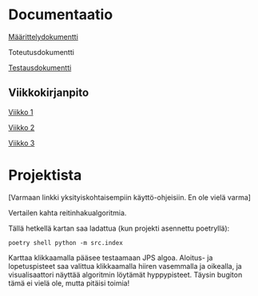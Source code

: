 # Documentaatio

[Määrittelydokumentti](/documentation/Maarittely.md)

Toteutusdokumentti

[Testausdokumentti](/documentation/Testaus.md)

## Viikkokirjanpito

[Viikko 1](documentation/Viikkoraportit/Viikko1.pdf)

[Viikko 2](documentation/Viikkoraportit/Viikko2.pdf)

[Viikko 3](documentation/Viikkoraportit/Viikko3.pdf)

# Projektista

[Varmaan linkki yksityiskohtaisempiin käyttö-ohjeisiin. En ole vielä varma]

Vertailen kahta reitinhakualgoritmia.



Tällä hetkellä kartan saa ladattua (kun projekti asennettu poetryllä):

`poetry shell
python -m src.index `

Karttaa klikkaamalla pääsee testaamaan JPS algoa. Aloitus- ja lopetuspisteet saa valittua klikkaamalla hiiren vasemmalla ja oikealla, ja visualisaattori näyttää algoritmin löytämät hyppypisteet. Täysin bugiton tämä ei vielä ole, mutta pitäisi toimia!